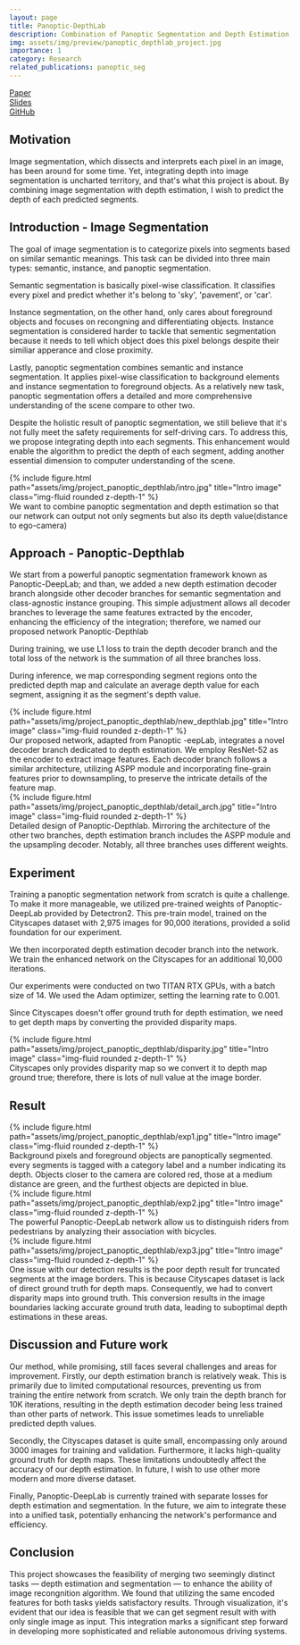 ```yaml
---
layout: page
title: Panoptic-DepthLab
description: Combination of Panoptic Segmentation and Depth Estimation
img: assets/img/preview/panoptic_depthlab_project.jpg
importance: 1
category: Research
related_publications: panoptic_seg
---
```


<!-- hyperlink icon  -->
<div class="row" style="margin-bottom: 20px;">
    <div class="col-sm mt-3 mt-md-0 text-center">
        <div class="icon-with-text">
            <a href="{{ 'CVGIP_DepthLab_paper.pdf' | prepend: 'assets/pdf/' | relative_url}}" target="_blank" rel="noopener noreferrer">
            <span class="icon-text h3">Paper</span>
            <i class="fa-solid fa-file-pdf h3"></i></a>
        </div>
    </div>
    <div class="col-sm mt-3 mt-md-0 text-center">
        <div class="icon-with-text">
            <a href="{{ 'CVGIP_DepthLab_ppt.pdf' | prepend: 'assets/pdf/' | relative_url}}" target="_blank" rel="noopener noreferrer">
            <span class="icon-text h3">Slides</span>
            <i class="fa-solid fa-file-pdf h3"></i></a>
        </div>
    </div>
    <div class="col-sm mt-3 mt-md-0 text-center">
        <div class="icon-with-text">
            <a href="https://github.com/KenYu910645/detectron2/tree/main/projects/Panoptic-DepthLab" target="_blank" rel="noopener noreferrer">
            <span class="icon-text h3">GitHub</span>
            <i class="fa-brands fa-github h3"></i></a>
        </div>
    </div>
</div>

## Motivation

Image segmentation, which dissects and interprets each pixel in an image, has been around for some time. Yet, integrating depth into image segmentation is uncharted territory, and that's what this project is about. By combining image segmentation with depth estimation, I wish to predict the depth of each predicted segments.

## Introduction - Image Segmentation

The goal of image segmentation is to categorize pixels into segments based on similar semantic meanings. This task can be divided into three main types: semantic, instance, and panoptic segmentation.

Semantic segmentation is basically pixel-wise classification. It classifies every pixel and predict whether it's belong to 'sky', 'pavement', or 'car'.

Instance segmentation, on the other hand, only cares about foreground objects and focuses on recongning and differentiating objects. Instance segmentation is considered harder to tackle that sementic segmentation because it needs to tell which object does this pixel belongs despite their similiar apperance and close proximity.

Lastly, panoptic segmentation combines semantic and instance segmentation. It applies pixel-wise classification to background elements and instance segmentation to foreground objects. As a relatively new task, panoptic segmentation offers a detailed and more comprehensive understanding of the scene compare to other two.

Despite the holistic result of panoptic segmentation, we still believe that it's not fully meet the safety requirements for self-driving cars. To address this, we propose integrating depth into each segments. This enhancement would enable the algorithm to predict the depth of each segment, adding another essential dimension to computer understanding of the scene.

<div class="row">
    <div class="col-sm mt-3 mt-md-0">
        {% include figure.html path="assets/img/project_panoptic_depthlab/intro.jpg" title="Intro image" class="img-fluid rounded z-depth-1" %}
    </div>
</div>
<div class="caption">
    We want to combine panoptic segmentation and depth estimation so that our network can output not only segments but also its depth value(distance to ego-camera)
</div>

## Approach - Panoptic-Depthlab
We start from a powerful panoptic segmentation framework known as Panoptic-DeepLab; and than, we added a new depth estimation decoder branch alongside other decoder branches for semantic segmentation and class-agnostic instance grouping. This simple adjustment allows all decoder branches to leverage the same features extracted by the encoder, enhancing the efficiency of the integration; therefore, we named our proposed network Panoptic-Depthlab

During training, we use L1 loss to train the depth decoder branch and the total loss of the network is the summation of all three branches loss. 

During inference, we map corresponding segment regions onto the predicted depth map and calculate an average depth value for each segment, assigning it as the segment's depth value.

<div class="row">
    <div class="col-sm mt-3 mt-md-0">
        {% include figure.html path="assets/img/project_panoptic_depthlab/new_depthlab.jpg" title="Intro image" class="img-fluid rounded z-depth-1" %}
    </div>
</div>
<div class="caption">
    Our proposed network, adapted from Panoptic -eepLab, integrates a novel decoder branch dedicated to depth estimation. We employ ResNet-52 as the encoder to extract image features. Each decoder branch follows a similar architecture, utilizing ASPP module and incorporating fine-grain features prior to downsampling, to preserve the intricate details of the feature map.
</div>

<div class="row">
    <div class="col-sm mt-3 mt-md-0">
        {% include figure.html path="assets/img/project_panoptic_depthlab/detail_arch.jpg" title="Intro image" class="img-fluid rounded z-depth-1" %}
    </div>
</div>
<div class="caption">
    Detailed design of Panoptic-Depthlab. Mirroring the architecture of the other two branches, depth estimation branch includes the ASPP module and the upsampling decoder. Notably, all three branches uses different weights.
</div>

## Experiment 

Training a panoptic segmentation network from scratch is quite a challenge. To make it more manageable, we utilized pre-trained weights of Panoptic-DeepLab provided by Detectron2. This pre-train model, trained on the Cityscapes dataset with 2,975 images for 90,000 iterations, provided a solid foundation for our experiment.

We then incorporated depth estimation decoder branch into the network. We train the enhanced network on the Cityscapes for an additional 10,000 iterations.

Our experiments were conducted on two TITAN RTX GPUs, with a batch size of 14. We used the Adam optimizer, setting the learning rate to 0.001.

Since Cityscapes doesn't offer ground truth for depth estimation, we need to get depth maps by converting the provided disparity maps.

<div class="row">
    <div class="col-sm mt-3 mt-md-0">
        {% include figure.html path="assets/img/project_panoptic_depthlab/disparity.jpg" title="Intro image" class="img-fluid rounded z-depth-1" %}
    </div>
</div>
<div class="caption">
    Cityscapes only provides disparity map so we convert it to depth map ground true; therefore, there is lots of null value at the image border.   
</div>

## Result 

<div class="row">
    <div class="col-sm mt-3 mt-md-0">
        {% include figure.html path="assets/img/project_panoptic_depthlab/exp1.jpg" title="Intro image" class="img-fluid rounded z-depth-1" %}
    </div>
</div>
<div class="caption">
    Background pixels and foreground objects are panoptically segmented. every segments is tagged with a category label and a number indicating its depth. Objects closer to the camera are colored red, those at a medium distance are green, and the furthest objects are depicted in blue.
</div>

<div class="row">
    <div class="col-sm mt-3 mt-md-0">
        {% include figure.html path="assets/img/project_panoptic_depthlab/exp2.jpg" title="Intro image" class="img-fluid rounded z-depth-1" %}
    </div>
</div>
<div class="caption">
    The powerful Panoptic-DeepLab network allow us to distinguish riders from pedestrians by analyzing their association with bicycles.
</div>

<div class="row">
    <div class="col-sm mt-3 mt-md-0">
        {% include figure.html path="assets/img/project_panoptic_depthlab/exp3.jpg" title="Intro image" class="img-fluid rounded z-depth-1" %}
    </div>
</div>
<div class="caption">
    One issue with our detection results is the poor depth result for truncated segments at the image borders. This is because Cityscapes dataset is lack of direct ground truth for depth maps. Consequently, we had to convert disparity maps into ground truth. This conversion results in the image boundaries lacking accurate ground truth data, leading to suboptimal depth estimations in these areas.
</div>

## Discussion and Future work
Our method, while promising, still faces several challenges and areas for improvement. Firstly, our depth estimation branch is relatively weak. This is primarily due to limited computational resources, preventing us from training the entire network from scratch. We only train the depth branch for 10K iterations, resulting in the depth estimation decoder being less trained than other parts of network. This issue sometimes leads to unreliable predicted depth values.

Secondly, the Cityscapes dataset is quite small, encompassing only around 3000 images for training and validation. Furthermore, it lacks high-quality ground truth for depth maps. These limitations undoubtedly affect the accuracy of our depth estimation. In future, I wish to use other more modern and more diverse dataset.

Finally, Panoptic-DeepLab is currently trained with separate losses for depth estimation and segmentation. In the future, we aim to integrate these into a unified task, potentially enhancing the network's performance and efficiency.

## Conclusion
This project showcases the feasibility of merging two seemingly distinct tasks — depth estimation and segmentation — to enhance the ability of image recongnition algorithm. We found that utilizing the same encoded features for both tasks yields satisfactory results. Through visualization, it's evident that our idea is feasible that we can get segment result with with only single image as input. This integration marks a significant step forward in developing more sophisticated and reliable autonomous driving systems.